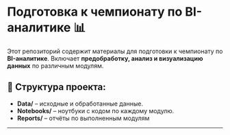 # Подготовка к чемпионату по BI-аналитике 📊

Этот репозиторий содержит материалы для подготовки к чемпионату по **BI-аналитике**. Включает **предобработку, анализ и визуализацию данных** по различным модулям.

## 📌 Структура проекта:
- **Data/** – исходные и обработанные данные.
- **Notebooks/** – ноутбуки с кодом по каждому модулю.
- **Reports/** – отчёты по выполненным модулям

---
